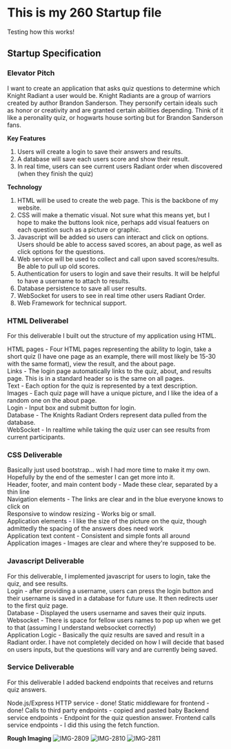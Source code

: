 # This is my 260 Startup file
Testing how this works!

## Startup Specification
### Elevator Pitch
I want to create an application that asks quiz questions to determine which Knight Radiant a user would be. Knight Radiants are a group of warriors created by author Brandon Sanderson. They personify certain ideals such as honor or creativity and are granted certain abilities depending. Think of it like a peronality quiz, or hogwarts house sorting but for Brandon Sanderson fans.

**Key Features**
1. Users will create a login to save their answers and results.
2. A database will save each users score and show their result.
3. In real time, users can see current users Radiant order when discovered (when they finish the quiz)

**Technology**
1. HTML will be used to create the web page. This is the backbone of my website.
2. CSS will make a thematic visual. Not sure what this means yet, but I hope to make the buttons look nice, perhaps add visual featuers on each question such as a picture or graphic.
3. Javascript will be added so users can interact and click on options. Users should be able to access saved scores, an about page, as well as click options for the questions.
4. Web service will be used to collect and call upon saved scores/results. Be able to pull up old scores.
5. Authentication for users to login and save their results. It will be helpful to have a username to attach to results.
6. Database persistence to save all user results.
7. WebSocket for users to see in real time other users Radiant Order.
8. Web Framework for technical support.

### HTML Deliverabel
For this deliverable I built out the structure of my application using HTML.

HTML pages - Four HTML pages representing the ability to login, take a short quiz (I have one page as an example, there will most likely be 15-30 with the same format), view the result, and the about page.  
Links - The login page automatically links to the quiz, about, and results page. This is in a standard header so is the same on all pages.  
Text - Each option for the quiz is represented by a text description.  
Images - Each quiz page will have a unique picture, and I like the idea of a random one on the about page.  
Login - Input box and submit button for login.  
Database - The Knights Radiant Orders represent data pulled from the database.  
WebSocket - In realtime while taking the quiz user can see results from current participants.  

### CSS Deliverable
Basically just used bootstrap... wish I had more time to make it my own. Hopefully by the end of the semester I can get more into it.  
Header, footer, and main content body - Made these clear, separated by a thin line  
Navigation elements - The links are clear and in the blue everyone knows to click on  
Responsive to window resizing - Works big or small.  
Application elements - I like the size of the picture on the quiz, though admittedly the spacing of the answers does need work  
Application text content - Consistent and simple fonts all around  
Application images - Images are clear and where they're supposed to be.  

### Javascript Deliverable
For this deliverable, I implemented javascript for users to login, take the quiz, and see results.  
Login - after providing a username, users can press the login button and their username is saved in a database for future use. It then redirects user to the first quiz page.  
Database - Displayed the users username and saves their quiz inputs.
Websocket - There is space for fellow users names to pop up when we get to that (assuming I understand websocket correctly)  
Application Logic - Basically the quiz results are saved and result in a Radiant order. I have not completely decided on how I will decide that based on users inputs, but the questions will vary and are currently being saved.

### Service Deliverable
For this deliverable I added backend endpoints that receives and returns quiz answers.

Node.js/Express HTTP service - done!
Static middleware for frontend - done!
Calls to third party endpoints - copied and pasted baby
Backend service endpoints - Endpoint for the quiz question answer.
Frontend calls service endpoints - I did this using the fetch function.



**Rough Imaging**
![IMG-2809](https://github.com/reevet13/260startup/assets/144943664/b97be0d7-f09e-48b3-aa6c-a5827cee8c0c)
![IMG-2810](https://github.com/reevet13/260startup/assets/144943664/d2732774-380f-4fc5-a3fc-17bbcce64b21)
![IMG-2811](https://github.com/reevet13/260startup/assets/144943664/7f29b14e-7bbb-40a3-93e5-674c6fb51d10)







